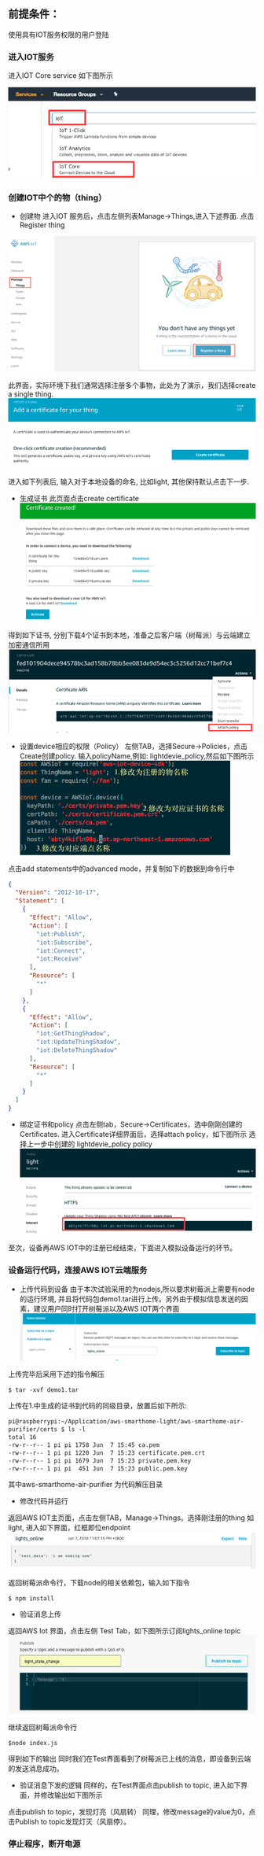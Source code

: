 前提条件：
------
使用具有IOT服务权限的用户登陆


### 进入IOT服务

进入IOT Core service 如下图所示

![image](https://raw.githubusercontent.com/zhenyu-aws-lab/aws-iot-labs/develop/images/lab1/pic1.jpg)


### 创建IOT中个的物（thing）

* 创建物
进入IOT 服务后，点击左侧列表Manage->Things,进入下述界面. 点击Register thing

![image](http://github.com/zhenyu-aws-lab/aws-iot-labs/raw/develop/images/lab1/pic2-1.jpg)

此界面，实际环境下我们通常选择注册多个事物，此处为了演示，我们选择create a single thing.
![image](http://github.com/zhenyu-aws-lab/aws-iot-labs/raw/develop/images/lab1/pic2.jpg)

进入如下列表后, 输入对于本地设备的命名, 比如light, 其他保持默认点击下一步.
 
* 生成证书
此页面点击create certificate
![image](https://raw.githubusercontent.com/zhenyu-aws-lab/aws-iot-labs/develop/images/lab1/pic3.jpg)

得到如下证书, 分别下载4个证书到本地，准备之后客户端（树莓派）与云端建立加密通信所用
![image](https://raw.githubusercontent.com/zhenyu-aws-lab/aws-iot-labs/develop/images/lab1/pic4.jpg)

* 设置device相应的权限（Policy）
左侧TAB，选择Secure->Policies，点击Create创建policy. 输入policyName,例如: lightdevie_policy,然后如下图所示
![image](https://raw.githubusercontent.com/zhenyu-aws-lab/aws-iot-labs/develop/images/lab1/pic5.jpg)

点击add statements中的advanced mode，并复制如下的数据到命令行中
```json
{
  "Version": "2012-10-17",
  "Statement": [
    {
      "Effect": "Allow",
      "Action": [
        "iot:Publish",
        "iot:Subscribe",
        "iot:Connect",
        "iot:Receive"
      ],
      "Resource": [
        "*"
      ]
    },
    {
      "Effect": "Allow",
      "Action": [
        "iot:GetThingShadow",
        "iot:UpdateThingShadow",
        "iot:DeleteThingShadow"
      ],
      "Resource": [
        "*"
      ]
    }
  ]
}
```
* 绑定证书和policy
点击左侧tab，Secure->Certificates，选中刚刚创建的Certificates. 进入Certificate详细界面后，选择attach policy，如下图所示
选择上一步中创建的 lightdevie_policy policy
![image](https://raw.githubusercontent.com/zhenyu-aws-lab/aws-iot-labs/develop/images/lab1/pic6.jpg)

至次，设备再AWS IOT中的注册已经结束，下面进入模拟设备运行的环节。

### 设备运行代码，连接AWS IOT云端服务

* 上传代码到设备
由于本次试验采用的为nodejs,所以要求树莓派上需要有node的运行环境, 并且将代码包demo1.tar进行上传。另外由于模拟信息发送的因素，建议用户同时打开树莓派以及AWS IOT两个界面
![image](https://raw.githubusercontent.com/zhenyu-aws-lab/aws-iot-labs/develop/images/lab1/pic7.jpg)

上传完毕后采用下述的指令解压
```shell
$ tar -xvf demo1.tar
```
上传在1.中生成的证书到代码的同级目录，放置后如下所示:

```shell
pi@raspberrypi:~/Application/aws-smarthome-light/aws-smarthome-air-purifier/certs $ ls -l
total 16
-rw-r--r-- 1 pi pi 1758 Jun  7 15:45 ca.pem
-rw-r--r-- 1 pi pi 1220 Jun  7 15:23 certificate.pem.crt
-rw-r--r-- 1 pi pi 1679 Jun  7 15:23 private.pem.key
-rw-r--r-- 1 pi pi  451 Jun  7 15:23 public.pem.key
```
其中aws-smarthome-air-purifier 为代码解压目录
* 修改代码并运行

返回AWS IOT主页面，点击左侧TAB，Manage->Things。选择刚注册的thing 如light, 进入如下界面，红框即位endpoint
![image](https://raw.githubusercontent.com/zhenyu-aws-lab/aws-iot-labs/develop/images/lab1/pic8.jpg)


返回树莓派命令行，下载node的相关依赖包，输入如下指令
```shell
$ npm install
```
* 验证消息上传

返回AWS Iot 界面，点击左侧 Test Tab，如下图所示订阅lights_online topic
![image](https://raw.githubusercontent.com/zhenyu-aws-lab/aws-iot-labs/develop/images/lab1/pic9.jpg)


继续返回树莓派命令行
```shell
$node index.js
```
得到如下的输出
同时我们在Test界面看到了树莓派已上线的消息，即设备到云端的发送消息成功。
* 验证消息下发的逻辑
同样的，在Test界面点击publish to topic, 进入如下界面，并修改输出如下图所示

点击publish to topic，发现灯亮（风扇转）
同理，修改message的value为0，点击Publish to topic发现灯灭（风扇停）。

### 停止程序，断开电源

